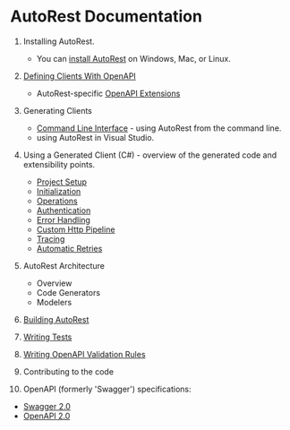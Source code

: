 # AutoRest Documentation

1. Installing AutoRest. 
    - You can [install AutoRest](./installing-autorest.md) on Windows, Mac, or Linux.

1. [Defining Clients With OpenAPI](developer/guide/defining-clients-swagger.md)
    - AutoRest-specific [OpenAPI Extensions](extensions/readme.md)

2. Generating Clients
    - [Command Line Interface](user/cli.md) - using AutoRest from the command line.
    - using AutoRest in Visual Studio.

3. Using a Generated Client (C#) - overview of the generated code and extensibility points.
    - [Project Setup](client/proj-setup.md)
    - [Initialization](client/init.md)
    - [Operations](client/ops.md)
    - [Authentication](client/auth.md)
    - [Error Handling](client/error.md)
    - [Custom Http Pipeline](client/handlers.md)
    - [Tracing](client/tracing.md)
    - [Automatic Retries](client/retry.md)

4. AutoRest Architecture
    - Overview
    - Code Generators
    - Modelers

5. [Building AutoRest](developer/guide/building-code.md)

6. [Writing Tests](developer/guide/writing-tests.md)

6. [Writing OpenAPI Validation Rules](developer/guide/writing-validation-rules.md)

7. Contributing to the code

8. OpenAPI (formerly 'Swagger') specifications:
-  [Swagger 2.0](https://github.com/swagger-api/swagger-spec/blob/master/versions/2.0.md)
-  [OpenAPI 2.0](https://github.com/OAI/OpenAPI-Specification/blob/3.0.0-rc0/versions/3.0.md)
